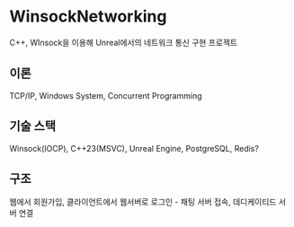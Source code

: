 # WinsockNetworking
C++, WInsock을 이용해 Unreal에서의 네트워크 통신 구현 프로젝트


## 이론 
TCP/IP, Windows System, Concurrent Programming

## 기술 스택
Winsock(IOCP), C++23(MSVC), Unreal Engine, PostgreSQL, Redis? 

## 구조
웹에서 회원가입, 클라이언트에서 웹서버로 로그인 - 채팅 서버 접속, 데디케이티드 서버 연결
